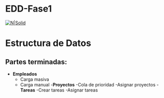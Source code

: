# EDD-Fase1
[![N|Solid](https://encrypted-tbn0.gstatic.com/images?q=tbn:ANd9GcSsXXSZbWsi9IFM-SWs50Eo64JELsNItS8kuVRzoTVA5qjsoDBG9DGYt223vS6zLJ_cmkg&usqp=CAU)](https://nodesource.com/products/nsolid)
# Estructura de Datos

## Partes terminadas:

- **Empleados**
    - Carga masiva
    - Carga manual
-**Proyectos**
    -Cola de prioridad
    -Asignar proyectos
-**Tareas**
    -Crear tareas
    -Asignar tareas
